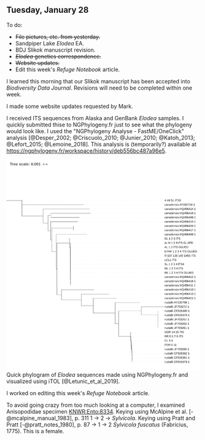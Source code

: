 ## Tuesday, January 28

To do:

* ~~File pictures, etc. from yesterday.~~
* Sandpiper Lake *Elodea* EA.
* BDJ Slikok manuscript revision.
* ~~*Elodea* genetics correspondence.~~
* ~~Website updates.~~
* Edit this week's *Refuge Notebook* article.

I learned this morning that our Slikok manuscript has been accepted into *Biodiversity Data Journal*. Revisions will need to be completed within one week.

I made some website updates requested by Mark.

I received ITS sequences from Alaska and GenBank *Elodea* samples. I quickly submitted thise to NGPhylogeny.fr just to see what the phylogeny would look like. I used the "NGPhylogeny Analyse - FastME/OneClick" analysis [@Desper_2002; @Criscuolo_2010; @Junier_2010; @Katoh_2013; @Lefort_2015; @Lemoine_2018]. This analysis is (temporarily?) available at <https://ngphylogeny.fr/workspace/history/deb556bc487a96e5>.

![Quick phylogram of *Elodea* sequences.](2020-01-28-1252_Elodea_phylo.png)\
Quick phylogram of *Elodea* sequences made using NGPhylogeny.fr and visualized using iTOL [@Letunic_et_al_2019].

I worked on editing this week's *Refuge Notebook* article.

To avoid going crazy from too much looking at a computer, I examined Anisopodidae specimen [KNWR:Ento:8334](http://arctos.database.museum/guid/KNWR:Ento:8334). Keying using McAlpine et al. [-@mcalpine_manual_1983], p. 311 1 → 2 → *Sylvicola*. Keying using Pratt and Pratt [-@pratt_notes_1980], p. 87 → 1 → 2 *Sylvicola fuscatus* (Fabricius, 1775). This is a female.
